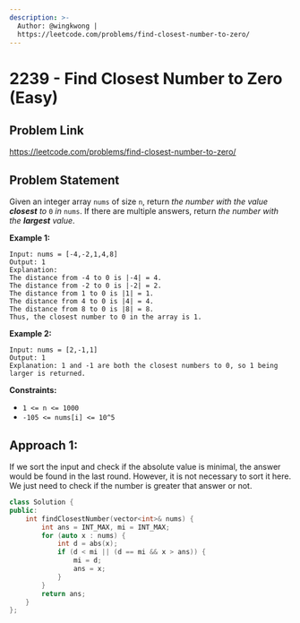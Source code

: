 ```yaml
---
description: >-
  Author: @wingkwong |
  https://leetcode.com/problems/find-closest-number-to-zero/
---
```


# 2239 - Find Closest Number to Zero (Easy)

## Problem Link

https://leetcode.com/problems/find-closest-number-to-zero/

## Problem Statement

Given an integer array `nums` of size `n`, return _the number with the value **closest** to_ `0` _in_ `nums`. If there are multiple answers, return _the number with the **largest** value_.

**Example 1:**

```
Input: nums = [-4,-2,1,4,8]
Output: 1
Explanation:
The distance from -4 to 0 is |-4| = 4.
The distance from -2 to 0 is |-2| = 2.
The distance from 1 to 0 is |1| = 1.
The distance from 4 to 0 is |4| = 4.
The distance from 8 to 0 is |8| = 8.
Thus, the closest number to 0 in the array is 1.
```

**Example 2:**

```
Input: nums = [2,-1,1]
Output: 1
Explanation: 1 and -1 are both the closest numbers to 0, so 1 being larger is returned.
```

**Constraints:**

* `1 <= n <= 1000`
* `-105 <= nums[i] <= 10^5`

## Approach 1:

If we sort the input and check if the absolute value is minimal, the answer would be found in the last round. However, it is not necessary to sort it here. We just need to check if the number is greater that answer or not.

<SolutionAuthor name="@wingkwong"/>

```cpp
class Solution {
public:
    int findClosestNumber(vector<int>& nums) {
        int ans = INT_MAX, mi = INT_MAX;
        for (auto x : nums) {
            int d = abs(x);
            if (d < mi || (d == mi && x > ans)) {
                mi = d;
                ans = x;
            }
        }
        return ans;
    }
};
```
